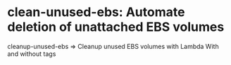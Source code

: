 # clean-unused-ebs: Automate deletion of unattached EBS volumes
cleanup-unused-ebs => Cleanup unused EBS volumes with Lambda With and without tags
